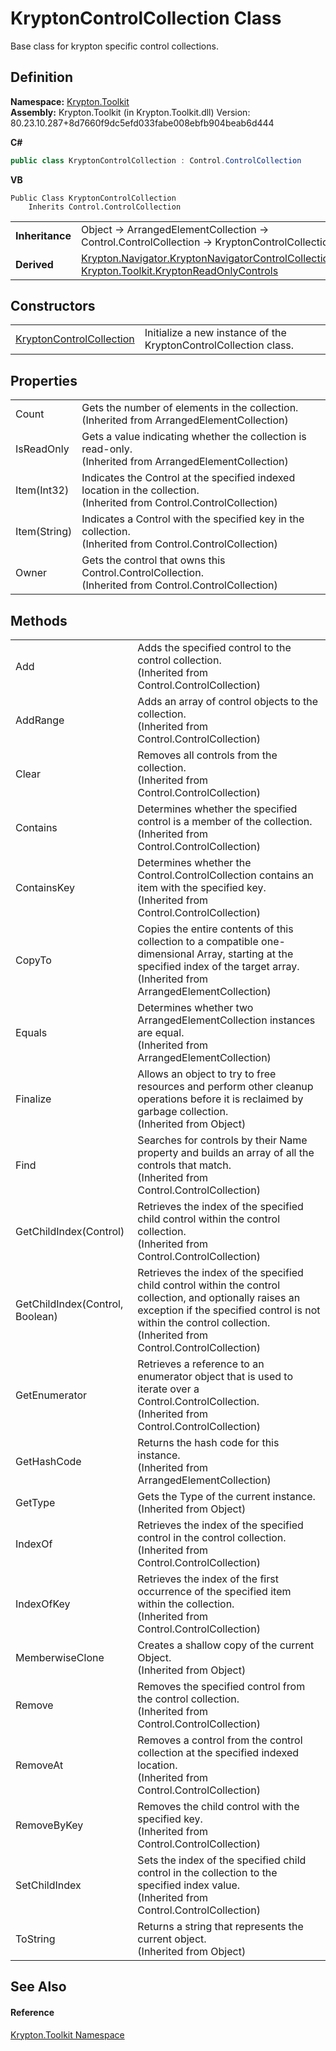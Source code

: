 # KryptonControlCollection Class


Base class for krypton specific control collections.



## Definition
**Namespace:** <a href="79d2eac2-21f4-54ff-7552-b20c33c30600.md">Krypton.Toolkit</a>  
**Assembly:** Krypton.Toolkit (in Krypton.Toolkit.dll) Version: 80.23.10.287+8d7660f9dc5efd033fabe008ebfb904beab6d444

**C#**
``` C#
public class KryptonControlCollection : Control.ControlCollection
```
**VB**
``` VB
Public Class KryptonControlCollection
	Inherits Control.ControlCollection
```

<table><tr><td><strong>Inheritance</strong></td><td>Object  →  ArrangedElementCollection  →  Control.ControlCollection  →  KryptonControlCollection</td></tr>
<tr><td><strong>Derived</strong></td><td><a href="e47799f9-df1c-39e9-3be8-dc25877312de.md">Krypton.Navigator.KryptonNavigatorControlCollection</a><br /><a href="b418cb55-7d6e-a665-d48f-6a7500dc5687.md">Krypton.Toolkit.KryptonReadOnlyControls</a></td></tr>
</table>



## Constructors
<table>
<tr>
<td><a href="481bf9d4-e5be-2432-ff2f-0a9f1f974e57.md">KryptonControlCollection</a></td>
<td>Initialize a new instance of the KryptonControlCollection class.</td></tr>
</table>

## Properties
<table>
<tr>
<td>Count</td>
<td>Gets the number of elements in the collection.<br />(Inherited from ArrangedElementCollection)</td></tr>
<tr>
<td>IsReadOnly</td>
<td>Gets a value indicating whether the collection is read-only.<br />(Inherited from ArrangedElementCollection)</td></tr>
<tr>
<td>Item(Int32)</td>
<td>Indicates the Control at the specified indexed location in the collection.<br />(Inherited from Control.ControlCollection)</td></tr>
<tr>
<td>Item(String)</td>
<td>Indicates a Control with the specified key in the collection.<br />(Inherited from Control.ControlCollection)</td></tr>
<tr>
<td>Owner</td>
<td>Gets the control that owns this Control.ControlCollection.<br />(Inherited from Control.ControlCollection)</td></tr>
</table>

## Methods
<table>
<tr>
<td>Add</td>
<td>Adds the specified control to the control collection.<br />(Inherited from Control.ControlCollection)</td></tr>
<tr>
<td>AddRange</td>
<td>Adds an array of control objects to the collection.<br />(Inherited from Control.ControlCollection)</td></tr>
<tr>
<td>Clear</td>
<td>Removes all controls from the collection.<br />(Inherited from Control.ControlCollection)</td></tr>
<tr>
<td>Contains</td>
<td>Determines whether the specified control is a member of the collection.<br />(Inherited from Control.ControlCollection)</td></tr>
<tr>
<td>ContainsKey</td>
<td>Determines whether the Control.ControlCollection contains an item with the specified key.<br />(Inherited from Control.ControlCollection)</td></tr>
<tr>
<td>CopyTo</td>
<td>Copies the entire contents of this collection to a compatible one-dimensional Array, starting at the specified index of the target array.<br />(Inherited from ArrangedElementCollection)</td></tr>
<tr>
<td>Equals</td>
<td>Determines whether two ArrangedElementCollection instances are equal.<br />(Inherited from ArrangedElementCollection)</td></tr>
<tr>
<td>Finalize</td>
<td>Allows an object to try to free resources and perform other cleanup operations before it is reclaimed by garbage collection.<br />(Inherited from Object)</td></tr>
<tr>
<td>Find</td>
<td>Searches for controls by their Name property and builds an array of all the controls that match.<br />(Inherited from Control.ControlCollection)</td></tr>
<tr>
<td>GetChildIndex(Control)</td>
<td>Retrieves the index of the specified child control within the control collection.<br />(Inherited from Control.ControlCollection)</td></tr>
<tr>
<td>GetChildIndex(Control, Boolean)</td>
<td>Retrieves the index of the specified child control within the control collection, and optionally raises an exception if the specified control is not within the control collection.<br />(Inherited from Control.ControlCollection)</td></tr>
<tr>
<td>GetEnumerator</td>
<td>Retrieves a reference to an enumerator object that is used to iterate over a Control.ControlCollection.<br />(Inherited from Control.ControlCollection)</td></tr>
<tr>
<td>GetHashCode</td>
<td>Returns the hash code for this instance.<br />(Inherited from ArrangedElementCollection)</td></tr>
<tr>
<td>GetType</td>
<td>Gets the Type of the current instance.<br />(Inherited from Object)</td></tr>
<tr>
<td>IndexOf</td>
<td>Retrieves the index of the specified control in the control collection.<br />(Inherited from Control.ControlCollection)</td></tr>
<tr>
<td>IndexOfKey</td>
<td>Retrieves the index of the first occurrence of the specified item within the collection.<br />(Inherited from Control.ControlCollection)</td></tr>
<tr>
<td>MemberwiseClone</td>
<td>Creates a shallow copy of the current Object.<br />(Inherited from Object)</td></tr>
<tr>
<td>Remove</td>
<td>Removes the specified control from the control collection.<br />(Inherited from Control.ControlCollection)</td></tr>
<tr>
<td>RemoveAt</td>
<td>Removes a control from the control collection at the specified indexed location.<br />(Inherited from Control.ControlCollection)</td></tr>
<tr>
<td>RemoveByKey</td>
<td>Removes the child control with the specified key.<br />(Inherited from Control.ControlCollection)</td></tr>
<tr>
<td>SetChildIndex</td>
<td>Sets the index of the specified child control in the collection to the specified index value.<br />(Inherited from Control.ControlCollection)</td></tr>
<tr>
<td>ToString</td>
<td>Returns a string that represents the current object.<br />(Inherited from Object)</td></tr>
</table>

## See Also


#### Reference
<a href="79d2eac2-21f4-54ff-7552-b20c33c30600.md">Krypton.Toolkit Namespace</a>  
